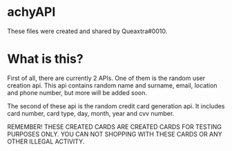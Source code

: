 # achyAPI
These files were created and shared by Queaxtra#0010.

# What is this?
First of all, there are currently 2 APIs. One of them is the random user creation api. This api contains random name and surname, email, location and phone number, but more will be added soon.

The second of these api is the random credit card generation api. It includes card number, card type, day, month, year and cvv number.

REMEMBER! THESE CREATED CARDS ARE CREATED CARDS FOR TESTING PURPOSES ONLY. YOU CAN NOT SHOPPING WITH THESE CARDS OR ANY OTHER ILLEGAL ACTIVITY.
